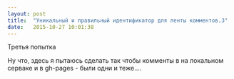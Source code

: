 ```yaml
---
layout: post
title:  "Уникальный и правильный идентификатор для ленты комментов.3"
date:   2015-10-27 10:01:38
---
```


 Третья попытка
 
 Ну что, здесь я пытаюсь сделать так чтобы комменты в на лoкальном серваке и в gh-pages - были одни и теже....